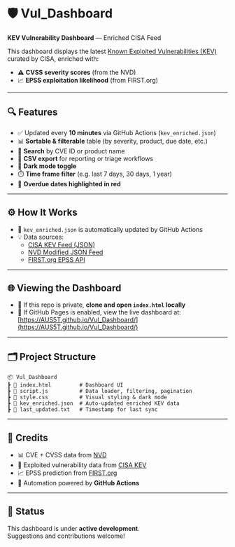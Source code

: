 # 🛡️ Vul_Dashboard  
**KEV Vulnerability Dashboard** — Enriched CISA Feed

This dashboard displays the latest [Known Exploited Vulnerabilities (KEV)](https://www.cisa.gov/known-exploited-vulnerabilities-catalog) curated by CISA, enriched with:

- ⚠️ **CVSS severity scores** (from the NVD)  
- 📈 **EPSS exploitation likelihood** (from FIRST.org)

---

## 🔍 Features

- ✅ Updated every **10 minutes** via GitHub Actions (`kev_enriched.json`)
- 📊 **Sortable & filterable** table (by severity, product, due date, etc.)
- 🔎 **Search** by CVE ID or product name
- 📁 **CSV export** for reporting or triage workflows
- 🌙 **Dark mode toggle**
- ⏱️ **Time frame filter** (e.g. last 7 days, 30 days, 1 year)
- 🚨 **Overdue dates highlighted in red**

---

## ⚙️ How It Works

- 🔄 `kev_enriched.json` is automatically updated by GitHub Actions
- 💡 Data sources:
  - [CISA KEV Feed (JSON)](https://www.cisa.gov/sites/default/files/feeds/known_exploited_vulnerabilities.json)
  - [NVD Modified JSON Feed](https://nvd.nist.gov/vuln/data-feeds)
  - [FIRST.org EPSS API](https://www.first.org/epss)

---

## 🌐 Viewing the Dashboard

- 📂 If this repo is private, **clone and open `index.html` locally**  
- 🔗 If GitHub Pages is enabled, view the live dashboard at:  
  [https://AUS5T.github.io/Vul_Dashboard/](https://AUS5T.github.io/Vul_Dashboard/)

---

## 🗂️ Project Structure

```
📦 Vul_Dashboard
┣ 📄 index.html         # Dashboard UI
┣ 📄 script.js          # Data loader, filtering, pagination
┣ 📄 style.css          # Visual styling & dark mode
┣ 📄 kev_enriched.json  # Auto-updated enriched KEV data
┣ 📄 last_updated.txt   # Timestamp for last sync
```

---

## 🤝 Credits

- 📊 CVE + CVSS data from [NVD](https://nvd.nist.gov/)
- 🔐 Exploited vulnerability data from [CISA KEV](https://www.cisa.gov/known-exploited-vulnerabilities-catalog)
- 📈 EPSS prediction from [FIRST.org](https://www.first.org/epss/)
- 🔧 Automation powered by **GitHub Actions**

---

## 🚧 Status

This dashboard is under **active development**.  
Suggestions and contributions welcome!
